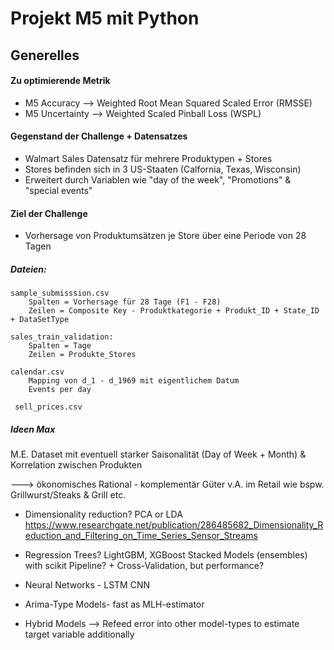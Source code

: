 # Projekt M5 mit Python

## Generelles

#### Zu optimierende Metrik
 * M5 Accuracy --> Weighted Root Mean Squared Scaled Error (RMSSE)
 * M5 Uncertainty --> Weighted Scaled Pinball Loss (WSPL)
 
#### Gegenstand der Challenge + Datensatzes

 * Walmart Sales Datensatz für mehrere Produktypen + Stores
 * Stores befinden sich in 3 US-Staaten (Calfornia, Texas, Wisconsin)
 * Erweitert durch Variablen wie "day of the week", "Promotions" & "special events"
 
 #### Ziel der Challenge
 * Vorhersage von Produktumsätzen je Store über eine Periode von 28 Tagen

 ##### Dateien:
    sample_submisssion.csv
        Spalten = Vorhersage für 28 Tage (F1 - F28)
        Zeilen = Composite Key - Produktkategorie + Produkt_ID + State_ID + DataSetType
 
    sales_train_validation:
        Spalten = Tage 
        Zeilen = Produkte_Stores
        
    calendar.csv
        Mapping von d_1 - d_1969 mit eigentlichem Datum
        Events per day
        
     sell_prices.csv
     
        
 ##### Ideen Max
 
 M.E. Dataset mit eventuell starker Saisonalität (Day of Week + Month) & Korrelation zwischen Produkten
 
 ---> ökonomisches Rational - komplementär Güter v.A. im Retail wie bspw. Grillwurst/Steaks & Grill etc. 
 
  * Dimensionality reduction? PCA or LDA 
  https://www.researchgate.net/publication/286485682_Dimensionality_Reduction_and_Filtering_on_Time_Series_Sensor_Streams
  
  * Regression Trees? LightGBM, XGBoost
  Stacked Models (ensembles) with scikit Pipeline? + Cross-Validation, but performance?
  
  * Neural Networks - LSTM CNN
  
  * Arima-Type Models- fast as MLH-estimator
  
  * Hybrid Models --> Refeed error into other model-types to estimate target variable additionally
       
    